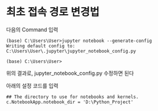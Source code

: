 # 최초 접속 경로 변경법

다음의 Command 입력
```
(base) C:\Users\User>jupyter notebook --generate-config
Writing default config to: C:\Users\User\.jupyter\jupyter_notebook_config.py

(base) C:\Users\User>
```
위의 결과로, jupyter_notebook_config.py 수정하면 된다

아래의 설정 코드를 입력
```
## The directory to use for notebooks and kernels.
c.NotebookApp.notebook_dir = 'D:\Python_Project'
```
